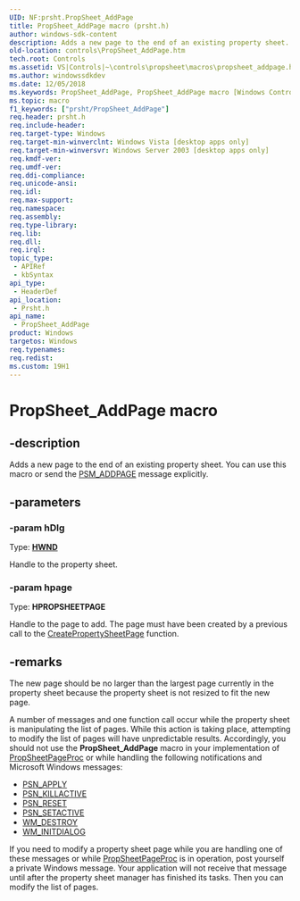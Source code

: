 ```yaml
---
UID: NF:prsht.PropSheet_AddPage
title: PropSheet_AddPage macro (prsht.h)
author: windows-sdk-content
description: Adds a new page to the end of an existing property sheet. You can use this macro or send the PSM_ADDPAGE message explicitly.
old-location: controls\PropSheet_AddPage.htm
tech.root: Controls
ms.assetid: VS|Controls|~\controls\propsheet\macros\propsheet_addpage.htm
ms.author: windowssdkdev
ms.date: 12/05/2018
ms.keywords: PropSheet_AddPage, PropSheet_AddPage macro [Windows Controls], _win32_PropSheet_AddPage, _win32_PropSheet_AddPage_cpp, controls.PropSheet_AddPage, controls._win32_PropSheet_AddPage, prsht/PropSheet_AddPage
ms.topic: macro
f1_keywords: ["prsht/PropSheet_AddPage"]
req.header: prsht.h
req.include-header: 
req.target-type: Windows
req.target-min-winverclnt: Windows Vista [desktop apps only]
req.target-min-winversvr: Windows Server 2003 [desktop apps only]
req.kmdf-ver: 
req.umdf-ver: 
req.ddi-compliance: 
req.unicode-ansi: 
req.idl: 
req.max-support: 
req.namespace: 
req.assembly: 
req.type-library: 
req.lib: 
req.dll: 
req.irql: 
topic_type:
 - APIRef
 - kbSyntax
api_type:
 - HeaderDef
api_location:
 - Prsht.h
api_name:
 - PropSheet_AddPage
product: Windows
targetos: Windows
req.typenames: 
req.redist: 
ms.custom: 19H1
---
```


# PropSheet_AddPage macro


## -description


Adds a new page to the end of an existing property sheet. You can use this macro or send the <a href="https://docs.microsoft.com/windows/desktop/Controls/psm-addpage">PSM_ADDPAGE</a> message explicitly.


## -parameters




### -param hDlg

Type: <b><a href="https://docs.microsoft.com/windows/desktop/WinProg/windows-data-types">HWND</a></b>

Handle to the property sheet.


### -param hpage

Type: <b>HPROPSHEETPAGE</b>

Handle to the page to add. The page must have been created by a previous call to the <a href="https://docs.microsoft.com/windows/desktop/api/prsht/nf-prsht-createpropertysheetpagea">CreatePropertySheetPage</a> function.


## -remarks



The new page should be no larger than the largest page currently in the property sheet because the property sheet is not resized to fit the new page.

A number of messages and one function call occur while the property sheet is manipulating the list of pages. While this action is taking place, attempting to modify the list of pages will have unpredictable results. Accordingly, you should not use the <b>PropSheet_AddPage</b> macro in your implementation of <a href="https://docs.microsoft.com/windows/desktop/api/prsht/nc-prsht-lpfnpspcallbacka">PropSheetPageProc</a> or while handling the following notifications and Microsoft Windows messages:

<ul>
<li>
<a href="https://docs.microsoft.com/windows/desktop/Controls/psn-apply">PSN_APPLY</a>
</li>
<li>
<a href="https://docs.microsoft.com/windows/desktop/Controls/psn-killactive">PSN_KILLACTIVE</a>
</li>
<li>
<a href="https://docs.microsoft.com/windows/desktop/Controls/psn-reset">PSN_RESET</a>
</li>
<li>
<a href="https://docs.microsoft.com/windows/desktop/Controls/psn-setactive">PSN_SETACTIVE</a>
</li>
<li>
<a href="https://docs.microsoft.com/windows/desktop/winmsg/wm-destroy">WM_DESTROY</a>
</li>
<li>
<a href="https://docs.microsoft.com/windows/desktop/dlgbox/wm-initdialog">WM_INITDIALOG</a>
</li>
</ul>
If you need to modify a property sheet page while you are handling one of these messages or while <a href="https://docs.microsoft.com/windows/desktop/api/prsht/nc-prsht-lpfnpspcallbacka">PropSheetPageProc</a> is in operation, post yourself a private Windows message. Your application will not receive that message until after the property sheet manager has finished its tasks. Then you can modify the list of pages.



